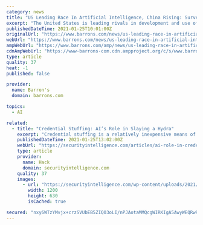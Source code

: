 ```yaml
---
category: news
title: "US Leading Race In Artificial Intelligence, China Rising: Survey"
excerpt: "The United States is leading rivals in development and use of artificial intelligence while China is rising quickly and European Union is lagging, a research report showed Monday."
publishedDateTime: 2021-01-25T10:01:00Z
originalUrl: "https://www.barrons.com/news/us-leading-race-in-artificial-intelligence-china-rising-survey-01611551104"
webUrl: "https://www.barrons.com/news/us-leading-race-in-artificial-intelligence-china-rising-survey-01611551104"
ampWebUrl: "https://www.barrons.com/amp/news/us-leading-race-in-artificial-intelligence-china-rising-survey-01611551104"
cdnAmpWebUrl: "https://www-barrons-com.cdn.ampproject.org/c/s/www.barrons.com/amp/news/us-leading-race-in-artificial-intelligence-china-rising-survey-01611551104"
type: article
quality: 37
heat: -1
published: false

provider:
  name: Barron's
  domain: barrons.com

topics:
  - AI

related:
  - title: "Credential Stuffing: AI’s Role in Slaying a Hydra"
    excerpt: "Credential stuffing is a relatively inexpensive means of attack. But organizations trying to prevent breaches may do well to invest in AI against it."
    publishedDateTime: 2021-01-25T13:02:00Z
    webUrl: "https://securityintelligence.com/articles/ai-role-in-credential-stuffing/"
    type: article
    provider:
      name: Hack
      domain: securityintelligence.com
    quality: 37
    images:
      - url: "https://securityintelligence.com/wp-content/uploads/2021/01/Credential-Stuffing-.jpeg"
        width: 1200
        height: 630
        isCached: true

secured: "nxy6WTzYMvjx+crzSVUbEB5ZIQ03oLI/nPJAotaMMQcgWIRKIgA5AwyWEQRwRPnpbk7WiAOGOeZXqkjE0Tx1gjCcNXekpbBqKChP2Ag6xswRl3tBtlWWb2NRPExhNPVi5+WgikUmzwgm4JDP/5UxCOS+k2xoZPNvHeRZK9dj/NoSXDwrbjYDoQhIHTOhMU5naOFHqPQPy2GhvMnVa+FA79aYvExB9z+Wi411VOz7nSEQqgYdbcxZQ65ZKFiiP57CJ8ahRXvt/ZcbwwOL1ZNljZ/8s/cbikGq6mv83PbnmPEK7QESqDidhsxzHLoAWFOAldw5Xs94+/T34lvGAXdh0khC6aZ+/B18nHVO6JLuc5k=;ootNB2D4BDuI7PJJQAxWEQ=="
---
```


